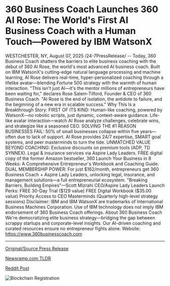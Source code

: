 # 360 Business Coach Launches 360 AI Rose: The World's First AI Business Coach with a Human Touch—Powered by IBM WatsonX

WESTCHESTER, NY, August 07, 2025 /24-7PressRelease/ -- Today, 360 Business Coach shatters the barriers to elite business coaching with the debut of 360 AI Rose, the world's most advanced AI business coach. Built on IBM WatsonX's cutting-edge natural language processing and machine learning, AI Rose delivers real-time, hyper-personalized coaching through a lifelike avatar—blending Fortune 500 strategy with the warmth of human interaction.  "This isn't just AI—it's the mentor millions of entrepreneurs have been waiting for," declares Rose Salem-Tilford, Founder & CEO of 360 Business Coach. "AI Rose is the end of isolation, the antidote to failure, and the beginning of a new era in scalable success."  Why This Is a Breakthrough Story:  FIRST OF ITS KIND: Human-like coaching, powered by WatsonX—no robotic scripts, just dynamic, context-aware guidance. Life-like avatar interaction—watch AI Rose analyze challenges, celebrate wins, and strategize like a seasoned CEO.  SOLVING THE #1 REASON BUSINESSES FAIL: 50% of small businesses collapse within five years—often due to lack of support. AI Rose provides 24/7 expertise, SMART goal systems, and peer masterminds to turn the tide.  UNMATCHED VALUE BEYOND COACHING: Exclusive discounts on premium tools (ADP, TD SYNNEX). Legal & insurance services via Aspire Lady Leaders. FREE digital copy of the former Amazon bestseller, 360 Launch Your Business in 8 Weeks: A Comprehensive Entrepreneur's Workbook and Coaching Guide.  DUAL MEMBERSHIP POWER: For just $162/month, entrepreneurs get 360 Business Coach + Aspire Lady Leaders, unlocking legal, insurance, and management solutions—a full entrepreneurial ecosystem. "Breaking Barriers, Building Empires"—Scott Mizrahi CEO/Aspire Lady Leaders  Launch Perks: FREE 30-Day Trial ($129 value) FREE Digital Workbook ($35.00 value)  Priority Access to CEO Masterminds (Quarterly high-level strategy sessions) Disclaimer: IBM and IBM WatsonX are trademarks of International Business Machines Corporation. Use of IBM technology does not imply IBM endorsement of 360 Business Coach offerings.  About 360 Business Coach We're democratizing elite business strategy—bridging the gap between scrappy startups and corporate-level insights. Our AI-driven coaching and curated resources ensure no entrepreneur fights alone.  Website: https://www.360businesscoach.com 

---

[Original/Source Press Release](https://www.24-7pressrelease.com/press-release/525627/360-business-coach-launches-360-ai-rose-the-worlds-first-ai-business-coach-with-a-human-touchpowered-by-ibm-watsonx)
                    

[Newsramp.com TLDR](https://newsramp.com/curated-news/360-ai-rose-the-future-of-business-coaching-is-here/86251f3b3381dc82fff3dd78942f798f) 

 



[Reddit Post](https://www.reddit.com/r/Leadership_Management/comments/1mjthuy/360_ai_rose_the_future_of_business_coaching_is/) 



![Blockchain Registration](https://cdn.newsramp.app/24-7PressRelease/qrcode/258/7/envyy7tw.webp)